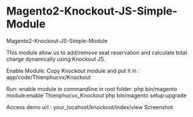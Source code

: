 # Magento2-Knockout-JS-Simple-Module
Magento2-Knockout-JS-Simple-Module

This module allow us to add/remove seat reservation and calculate total charge dynamically using Knockout JS.

Enable Module:
Copy Knockout module and put it in : app/code/Thienphucvx/Knockout

Run: enable module in commandline in root folder:
php bin/magento module:enable Thienphucvx_Knockout
php bin/magento setup:upgrade


Access demo url : your_locahost/knockout/index/view
Screenshot







